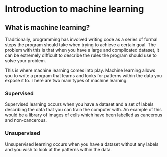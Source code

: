 # Introduction to machine learning

## What is machine learning?

Traditionally, programming has involved writing code as a series of formal steps the program should take when trying to achieve a certain goal. The problem with this is that when you have a large and complicated dataset, it can be extremely difficult to describe the rules the program should use to solve your problem.

This is where machine learning comes into play. Machine learning allows you to write a program that learns and looks for patterns within the data you expose it to. There are two main types of machine learning:

### Supervised
Supervised learning occurs when you have a dataset and a set of labels describing the data that you can train the computer with. An example of this would be a library of images of cells which have been labelled as cancerous and non-cancerous.

### Unsupervised
Unsupervised learning occurs when you have a dataset without any labels and you wish to look at the patterns within the data.
